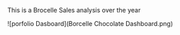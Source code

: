 This is a Brocelle Sales analysis over the year

![porfolio Dasboard](Borcelle Chocolate Dashboard.png) 
